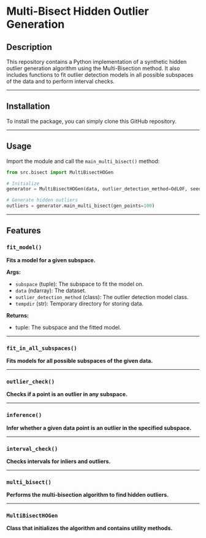 # Multi-Bisect Hidden Outlier Generation

## Description

This repository contains a Python implementation of a synthetic hidden outlier generation algorithm using the Multi-Bisection method. It also includes functions to fit outlier detection models in all possible subspaces of the data and to perform interval checks.

---

## Installation

To install the package, you can simply clone this GitHub repository.

---

## Usage

Import the module and call the `main_multi_bisect()` method:

```python
from src.bisect import MultiBisectHOGen

# Initialize
generator = MultiBisectHOGen(data, outlier_detection_method=OdLOF, seed=42)

# Generate hidden outliers
outliers = generator.main_multi_bisect(gen_points=100)
```

---

## Features

### `fit_model()`

**Fits a model for a given subspace.**

**Args:**
- `subspace` (tuple): The subspace to fit the model on.
- `data` (ndarray): The dataset.
- `outlier_detection_method` (class): The outlier detection model class.
- `tempdir` (str): Temporary directory for storing data.

**Returns:**
- tuple: The subspace and the fitted model.

---

### `fit_in_all_subspaces()`

**Fits models for all possible subspaces of the given data.**

---

### `outlier_check()`

**Checks if a point is an outlier in any subspace.**

---

### `inference()`

**Infer whether a given data point is an outlier in the specified subspace.**

---

### `interval_check()`

**Checks intervals for inliers and outliers.**

---

### `multi_bisect()`

**Performs the multi-bisection algorithm to find hidden outliers.**

---

### `MultiBisectHOGen`

**Class that initializes the algorithm and contains utility methods.**
